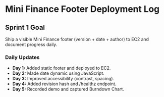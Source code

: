 # Mini Finance Footer Deployment Log

## Sprint 1 Goal
Ship a visible Mini Finance footer (version + date + author) to EC2 and document progress daily.

### Daily Updates
- **Day 1:** Added static footer and deployed to EC2.
- **Day 2:** Made date dynamic using JavaScript.
- **Day 3:** Improved accessibility (contrast, spacing).
- **Day 4:** Added revision hash and /healthz endpoint.
- **Day 5:** Recorded demo and captured Burndown Chart.

